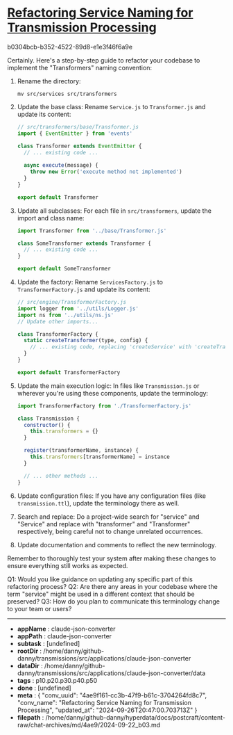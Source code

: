 # [Refactoring Service Naming for Transmission Processing](https://claude.ai/chat/4ae9f161-cc3b-47f9-b61c-3704264fd8c7)

b0304bcb-b352-4522-89d8-e1e3f46f6a9e

 Certainly. Here's a step-by-step guide to refactor your codebase to implement the "Transformers" naming convention:

1. Rename the directory:
   ```
   mv src/services src/transformers
   ```

2. Update the base class:
   Rename `Service.js` to `Transformer.js` and update its content:

   ```javascript
   // src/transformers/base/Transformer.js
   import { EventEmitter } from 'events'

   class Transformer extends EventEmitter {
     // ... existing code ...
     
     async execute(message) {
       throw new Error('execute method not implemented')
     }
   }

   export default Transformer
   ```

3. Update all subclasses:
   For each file in `src/transformers`, update the import and class name:

   ```javascript
   import Transformer from '../base/Transformer.js'

   class SomeTransformer extends Transformer {
     // ... existing code ...
   }

   export default SomeTransformer
   ```

4. Update the factory:
   Rename `ServicesFactory.js` to `TransformerFactory.js` and update its content:

   ```javascript
   // src/engine/TransformerFactory.js
   import logger from '../utils/Logger.js'
   import ns from '../utils/ns.js'
   // Update other imports...

   class TransformerFactory {
     static createTransformer(type, config) {
       // ... existing code, replacing 'createService' with 'createTransformer' ...
     }
   }

   export default TransformerFactory
   ```

5. Update the main execution logic:
   In files like `Transmission.js` or wherever you're using these components, update the terminology:

   ```javascript
   import TransformerFactory from './TransformerFactory.js'

   class Transmission {
     constructor() {
       this.transformers = {}
     }

     register(transformerName, instance) {
       this.transformers[transformerName] = instance
     }

     // ... other methods ...
   }
   ```

6. Update configuration files:
   If you have any configuration files (like `transmission.ttl`), update the terminology there as well.

7. Search and replace:
   Do a project-wide search for "service" and "Service" and replace with "transformer" and "Transformer" respectively, being careful not to change unrelated occurrences.

8. Update documentation and comments to reflect the new terminology.

Remember to thoroughly test your system after making these changes to ensure everything still works as expected.

Q1: Would you like guidance on updating any specific part of this refactoring process?
Q2: Are there any areas in your codebase where the term "service" might be used in a different context that should be preserved?
Q3: How do you plan to communicate this terminology change to your team or users?

---

* **appName** : claude-json-converter
* **appPath** : claude-json-converter
* **subtask** : [undefined]
* **rootDir** : /home/danny/github-danny/transmissions/src/applications/claude-json-converter
* **dataDir** : /home/danny/github-danny/transmissions/src/applications/claude-json-converter/data
* **tags** : p10.p20.p30.p40.p50
* **done** : [undefined]
* **meta** : {
  "conv_uuid": "4ae9f161-cc3b-47f9-b61c-3704264fd8c7",
  "conv_name": "Refactoring Service Naming for Transmission Processing",
  "updated_at": "2024-09-26T20:47:00.703713Z"
}
* **filepath** : /home/danny/github-danny/hyperdata/docs/postcraft/content-raw/chat-archives/md/4ae9/2024-09-22_b03.md